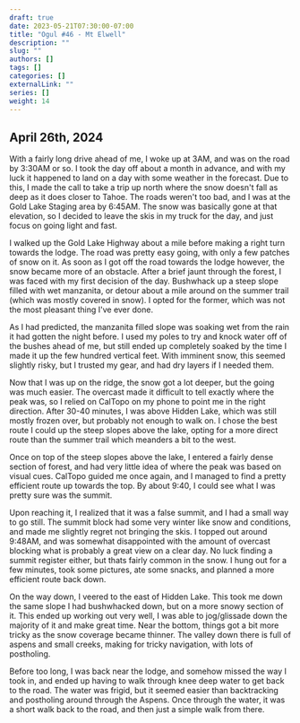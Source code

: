 ```yaml
---
draft: true
date: 2023-05-21T07:30:00-07:00
title: "Ogul #46 - Mt Elwell"
description: ""
slug: ""
authors: []
tags: []
categories: []
externalLink: ""
series: []
weight: 14
---
```

## April 26th, 2024

With a fairly long drive ahead of me, I woke up at 3AM, and was on the road by 3:30AM or so. I took the day off about a month in advance, and with my luck it happened to land on a day with some weather in the forecast. Due to this, I made the call to take a trip up north where the snow doesn't fall as deep as it does closer to Tahoe. The roads weren't too bad, and I was at the Gold Lake Staging area by 6:45AM. The snow was basically gone at that elevation, so I decided to leave the skis in my truck for the day, and just focus on going light and fast.

I walked up the Gold Lake Highway about a mile before making a right turn towards the lodge. The road was pretty easy going, with only a few patches of snow on it. As soon as I got off the road towards the lodge however, the snow became more of an obstacle. After a brief jaunt through the forest, I was faced with my first decision of the day. Bushwhack up a steep slope filled with wet manzanita, or detour about a mile around on the summer trail (which was mostly covered in snow). I opted for the former, which was not the most pleasant thing I've ever done.

As I had predicted, the manzanita filled slope was soaking wet from the rain it had gotten the night before. I used my poles to try and knock water off of the bushes ahead of me, but still ended up completely soaked by the time I made it up the few hundred vertical feet. With imminent snow, this seemed slightly risky, but I trusted my gear, and had dry layers if I needed them.

Now that I was up on the ridge, the snow got a lot deeper, but the going was much easier. The overcast made it difficult to tell exactly where the peak was, so I relied on CalTopo on my phone to point me in the right direction. After 30-40 minutes, I was above Hidden Lake, which was still mostly frozen over, but probably not enough to walk on. I chose the best route I could up the steep slopes above the lake, opting for a more direct route than the summer trail which meanders a bit to the west. 

Once on top of the steep slopes above the lake, I entered a fairly dense section of forest, and had very little idea of where the peak was based on visual cues. CalTopo guided me once again, and I managed to find a pretty efficient route up towards the top. By about 9:40, I could see what I was pretty sure was the summit. 

Upon reaching it, I realized that it was a false summit, and I had a small way to go still. The summit block had some very winter like snow and conditions, and made me slightly regret not bringing the skis. I topped out around 9:48AM, and was somewhat disappointed with the amount of overcast blocking what is probably a great view on a clear day. No luck finding a summit register either, but thats fairly common in the snow. I hung out for a few minutes, took some pictures, ate some snacks, and planned a more efficient route back down.

On the way down, I veered to the east of Hidden Lake. This took me down the same slope I had bushwhacked down, but on a more snowy section of it. This ended up working out very well, I was able to jog/glissade down the majority of it and make great time. Near the bottom, things got a bit more tricky as the snow coverage became thinner. The valley down there is full of aspens and small creeks, making for tricky navigation, with lots of postholing. 

Before too long, I was back near the lodge, and somehow missed the way I took in, and ended up having to walk through knee deep water to get back to the road. The water was frigid, but it seemed easier than backtracking and postholing around through the Aspens. Once through the water, it was a short walk back to the road, and then just a simple walk from there. 